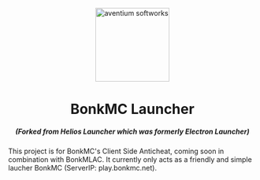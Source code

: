 <p align="center"><img src="./app/assets/images/SealCircle.png" width="150px" height="150px" alt="aventium softworks"></p>

<h1 align="center">BonkMC Launcher</h1>

<em><h5 align="center">(Forked from Helios Launcher which was formerly Electron Launcher)</h5></em>

This project is for BonkMC's Client Side Anticheat, coming soon in combination with BonkMLAC. It currently only acts as a friendly and simple laucher BonkMC (ServerIP: play.bonkmc.net).
